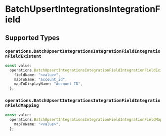 # BatchUpsertIntegrationsIntegrationField


## Supported Types

### `operations.BatchUpsertIntegrationsIntegrationFieldIntegrationFieldExistent`

```typescript
const value:
  operations.BatchUpsertIntegrationsIntegrationFieldIntegrationFieldExistent = {
    fieldName: "<value>",
    mapToName: "account_id",
    mapToDisplayName: "Account ID",
  };
```

### `operations.BatchUpsertIntegrationsIntegrationFieldIntegrationFieldMapping`

```typescript
const value:
  operations.BatchUpsertIntegrationsIntegrationFieldIntegrationFieldMapping = {
    mapToName: "<value>",
  };
```

